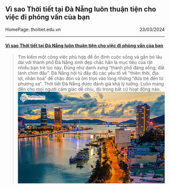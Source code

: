 ## Vì sao Thời tiết tại Đà Nẵng luôn thuận tiện cho việc đi phỏng vấn của bạn

<div style="display: flex; justify-content: space-between; align-items: center; align-content: flex-end">
<div style="text-align:left">
    <div style="text-align:left;">HomePage: thoitiet.edu.vn</div>
</div>
<div style=" display: flex; flex-direction: column; justify-content: center; align-items: flex-end; align-content: center;">
    <div style="text-align:right">23/03/2024</div>
</div>
</div>

---

#### [Vì sao Thời tiết tại Đà Nẵng luôn thuận tiện cho việc đi phỏng vấn của bạn](https://thoitiet.edu.vn/vi-sao-thoi-tiet-tai-da-nang-luon-thuan-tien-cho-viec-di-phong-van-cua-ban-zpakhkluoyk.html)

> Tìm kiếm một công việc phù hợp để ổn đinh cuộc sống và gắn bó lâu dài với thành phố Đà Nẵng xinh đẹp chắc hẳn là mục
> tiêu của rất nhiều bạn trẻ lúc này. Đúng như danh xưng “thành phố đáng sống, đất lành chim đậu”. Đà Nẵng hội tủ đầy đủ
> các yếu tố về "thiên thời, địa lợi, nhân hoà” để chào đón và ôm trọn vào lòng những “đứa trẻ đến từ phương xa”. Thời
> tiết Đà Nẵng được đánh giá khá lý tưởng. Luôn mang đến cho mọi người cảm giác dễ chịu, dù trong bất cứ hoạt động nào.
![img_4.png](img_4.png)
